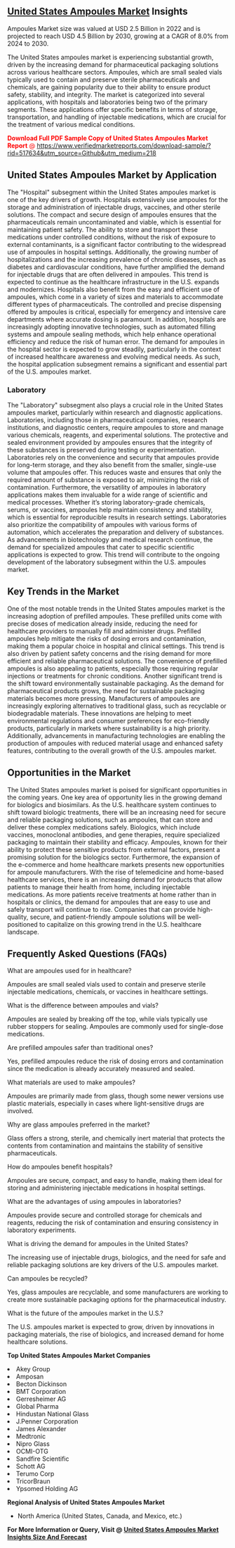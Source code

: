 <h2><a href="https://www.verifiedmarketreports.com/download-sample/?rid=517634&amp;utm_source=Github&amp;utm_medium=218" target="_blank">United States Ampoules Market</a> Insights</h2><p>Ampoules Market size was valued at USD 2.5 Billion in 2022 and is projected to reach USD 4.5 Billion by 2030, growing at a CAGR of 8.0% from 2024 to 2030.</p><p><p>The United States ampoules market is experiencing substantial growth, driven by the increasing demand for pharmaceutical packaging solutions across various healthcare sectors. Ampoules, which are small sealed vials typically used to contain and preserve sterile pharmaceuticals and chemicals, are gaining popularity due to their ability to ensure product safety, stability, and integrity. The market is categorized into several applications, with hospitals and laboratories being two of the primary segments. These applications offer specific benefits in terms of storage, transportation, and handling of injectable medications, which are crucial for the treatment of various medical conditions. <p><span class=""><span style="color: #ff0000;"><strong>Download Full PDF Sample Copy of United States Ampoules Market Report</strong> @ </span><a href="https://www.verifiedmarketreports.com/download-sample/?rid=517634&amp;utm_source=Github&amp;utm_medium=218" target="_blank">https://www.verifiedmarketreports.com/download-sample/?rid=517634&amp;utm_source=Github&amp;utm_medium=218</a></span></p></p> <h2>United States Ampoules Market by Application</h2> <p>The "Hospital" subsegment within the United States ampoules market is one of the key drivers of growth. Hospitals extensively use ampoules for the storage and administration of injectable drugs, vaccines, and other sterile solutions. The compact and secure design of ampoules ensures that the pharmaceuticals remain uncontaminated and viable, which is essential for maintaining patient safety. The ability to store and transport these medications under controlled conditions, without the risk of exposure to external contaminants, is a significant factor contributing to the widespread use of ampoules in hospital settings. Additionally, the growing number of hospitalizations and the increasing prevalence of chronic diseases, such as diabetes and cardiovascular conditions, have further amplified the demand for injectable drugs that are often delivered in ampoules. This trend is expected to continue as the healthcare infrastructure in the U.S. expands and modernizes. Hospitals also benefit from the easy and efficient use of ampoules, which come in a variety of sizes and materials to accommodate different types of pharmaceuticals. The controlled and precise dispensing offered by ampoules is critical, especially for emergency and intensive care departments where accurate dosing is paramount. In addition, hospitals are increasingly adopting innovative technologies, such as automated filling systems and ampoule sealing methods, which help enhance operational efficiency and reduce the risk of human error. The demand for ampoules in the hospital sector is expected to grow steadily, particularly in the context of increased healthcare awareness and evolving medical needs. As such, the hospital application subsegment remains a significant and essential part of the U.S. ampoules market. <h3>Laboratory</h3> <p>The "Laboratory" subsegment also plays a crucial role in the United States ampoules market, particularly within research and diagnostic applications. Laboratories, including those in pharmaceutical companies, research institutions, and diagnostic centers, require ampoules to store and manage various chemicals, reagents, and experimental solutions. The protective and sealed environment provided by ampoules ensures that the integrity of these substances is preserved during testing or experimentation. Laboratories rely on the convenience and security that ampoules provide for long-term storage, and they also benefit from the smaller, single-use volume that ampoules offer. This reduces waste and ensures that only the required amount of substance is exposed to air, minimizing the risk of contamination. Furthermore, the versatility of ampoules in laboratory applications makes them invaluable for a wide range of scientific and medical processes. Whether it’s storing laboratory-grade chemicals, serums, or vaccines, ampoules help maintain consistency and stability, which is essential for reproducible results in research settings. Laboratories also prioritize the compatibility of ampoules with various forms of automation, which accelerates the preparation and delivery of substances. As advancements in biotechnology and medical research continue, the demand for specialized ampoules that cater to specific scientific applications is expected to grow. This trend will contribute to the ongoing development of the laboratory subsegment within the U.S. ampoules market. <h2>Key Trends in the Market</h2> <p>One of the most notable trends in the United States ampoules market is the increasing adoption of prefilled ampoules. These prefilled units come with precise doses of medication already inside, reducing the need for healthcare providers to manually fill and administer drugs. Prefilled ampoules help mitigate the risks of dosing errors and contamination, making them a popular choice in hospital and clinical settings. This trend is also driven by patient safety concerns and the rising demand for more efficient and reliable pharmaceutical solutions. The convenience of prefilled ampoules is also appealing to patients, especially those requiring regular injections or treatments for chronic conditions. Another significant trend is the shift toward environmentally sustainable packaging. As the demand for pharmaceutical products grows, the need for sustainable packaging materials becomes more pressing. Manufacturers of ampoules are increasingly exploring alternatives to traditional glass, such as recyclable or biodegradable materials. These innovations are helping to meet environmental regulations and consumer preferences for eco-friendly products, particularly in markets where sustainability is a high priority. Additionally, advancements in manufacturing technologies are enabling the production of ampoules with reduced material usage and enhanced safety features, contributing to the overall growth of the U.S. ampoules market. <h2>Opportunities in the Market</h2> <p>The United States ampoules market is poised for significant opportunities in the coming years. One key area of opportunity lies in the growing demand for biologics and biosimilars. As the U.S. healthcare system continues to shift toward biologic treatments, there will be an increasing need for secure and reliable packaging solutions, such as ampoules, that can store and deliver these complex medications safely. Biologics, which include vaccines, monoclonal antibodies, and gene therapies, require specialized packaging to maintain their stability and efficacy. Ampoules, known for their ability to protect these sensitive products from external factors, present a promising solution for the biologics sector. Furthermore, the expansion of the e-commerce and home healthcare markets presents new opportunities for ampoule manufacturers. With the rise of telemedicine and home-based healthcare services, there is an increasing demand for products that allow patients to manage their health from home, including injectable medications. As more patients receive treatments at home rather than in hospitals or clinics, the demand for ampoules that are easy to use and safely transport will continue to rise. Companies that can provide high-quality, secure, and patient-friendly ampoule solutions will be well-positioned to capitalize on this growing trend in the U.S. healthcare landscape. <h2>Frequently Asked Questions (FAQs)</h2> <p>What are ampoules used for in healthcare?</p> <p>Ampoules are small sealed vials used to contain and preserve sterile injectable medications, chemicals, or vaccines in healthcare settings.</p> <p>What is the difference between ampoules and vials?</p> <p>Ampoules are sealed by breaking off the top, while vials typically use rubber stoppers for sealing. Ampoules are commonly used for single-dose medications.</p> <p>Are prefilled ampoules safer than traditional ones?</p> <p>Yes, prefilled ampoules reduce the risk of dosing errors and contamination since the medication is already accurately measured and sealed.</p> <p>What materials are used to make ampoules?</p> <p>Ampoules are primarily made from glass, though some newer versions use plastic materials, especially in cases where light-sensitive drugs are involved.</p> <p>Why are glass ampoules preferred in the market?</p> <p>Glass offers a strong, sterile, and chemically inert material that protects the contents from contamination and maintains the stability of sensitive pharmaceuticals.</p> <p>How do ampoules benefit hospitals?</p> <p>Ampoules are secure, compact, and easy to handle, making them ideal for storing and administering injectable medications in hospital settings.</p> <p>What are the advantages of using ampoules in laboratories?</p> <p>Ampoules provide secure and controlled storage for chemicals and reagents, reducing the risk of contamination and ensuring consistency in laboratory experiments.</p> <p>What is driving the demand for ampoules in the United States?</p> <p>The increasing use of injectable drugs, biologics, and the need for safe and reliable packaging solutions are key drivers of the U.S. ampoules market.</p> <p>Can ampoules be recycled?</p> <p>Yes, glass ampoules are recyclable, and some manufacturers are working to create more sustainable packaging options for the pharmaceutical industry.</p> <p>What is the future of the ampoules market in the U.S.?</p> <p>The U.S. ampoules market is expected to grow, driven by innovations in packaging materials, the rise of biologics, and increased demand for home healthcare solutions.</p></p><p><strong>Top United States Ampoules Market Companies</strong></p><div data-test-id=""><p><li>Akey Group</li><li> Amposan</li><li> Becton Dickinson</li><li> BMT Corporation</li><li> Gerresheimer AG</li><li> Global Pharma</li><li> Hindustan National Glass</li><li> J.Penner Corporation</li><li> James Alexander</li><li> Medtronic</li><li> Nipro Glass</li><li> OCMI-OTG</li><li> Sandfire Scientific</li><li> Schott AG</li><li> Terumo Corp</li><li> TricorBraun</li><li> Ypsomed Holding AG</li></p><div><strong>Regional Analysis of&nbsp;United States Ampoules Market</strong></div><ul><li dir="ltr"><p dir="ltr">North America&nbsp;(United States, Canada, and Mexico, etc.)</p></li></ul><p><strong>For More Information or Query, Visit @&nbsp;</strong><strong><a href="https://www.verifiedmarketreports.com/product/ampoules-market-size-and-forecast/?utm_source=Github&amp;utm_medium=218" target="_blank">United States Ampoules Market Insights Size And Forecast</a></strong></p></div>
